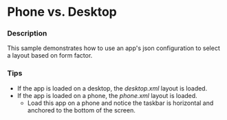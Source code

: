﻿# Phone vs. Desktop

### Description
This sample demonstrates how to use an app's json configuration to select a layout based on form factor.

### Tips
- If the app is loaded on a desktop, the _desktop.xml_ layout is loaded.
- If the app is loaded on a phone, the _phone.xml_ layout is loaded.
  - Load this app on a phone and notice the taskbar is horizontal and anchored to the bottom of the screen.
